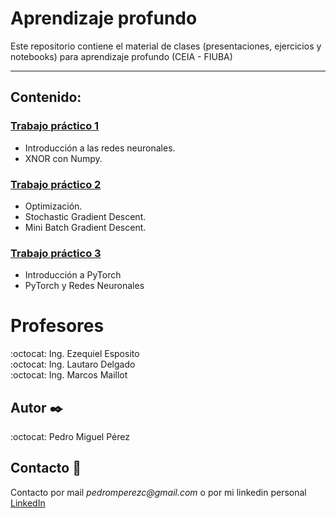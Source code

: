 # Aprendizaje profundo
Este repositorio contiene el material de clases (presentaciones, ejercicios y notebooks) para aprendizaje profundo (CEIA - FIUBA)

---

## Contenido:

### [Trabajo práctico 1](Desafío_1.ipynb) 
* Introducción a las redes neuronales.
* XNOR con Numpy.

### [Trabajo práctico 2](Desafío_2.ipynb) 
* Optimización.
* Stochastic Gradient Descent.
* Mini Batch Gradient Descent. 

### [Trabajo práctico 3](Desafio_3.ipynb) 

* Introducción a PyTorch
* PyTorch y Redes Neuronales

# Profesores
:octocat: Ing. Ezequiel Esposito\
:octocat: Ing. Lautaro Delgado\
:octocat: Ing. Marcos Maillot

## Autor  ✒️
:octocat: Pedro Miguel Pérez

## Contacto 📌
Contacto por mail _pedromperezc@gmail.com_ o por mi linkedin personal [LinkedIn](https://www.linkedin.com/in/pedromiguelperez/)
